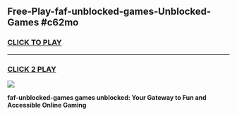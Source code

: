 
## Free-Play-faf-unblocked-games-Unblocked-Games #c62mo
<h3>
<a href="https://news.freeplayer.one?title=faf-unblocked-games&ref=8M">CLICK TO PLAY</a></h3>
<hr>

<h3>
<a href="https://news.freeplayer.one?title=faf-unblocked-games&ref=8M">CLICK 2 PLAY</a>
  
</h3>

<a href="https://news.freeplayer.one?title=faf-unblocked-games&ref=8M"><img src="https://clearcache.store/games.png"></a>


**faf-unblocked-games games unblocked: Your Gateway to Fun and Accessible Online Gaming**
